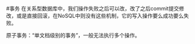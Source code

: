 #事务
在关系型数据库中，我们操作失败之后可以改，改了之后commit提交修改，或是直接回滚，在NoSQL中则没有这些机制，它的写入操作要么成功要么失败。

原子事务：“单文档级别的事务”，一般无法执行多个操作。